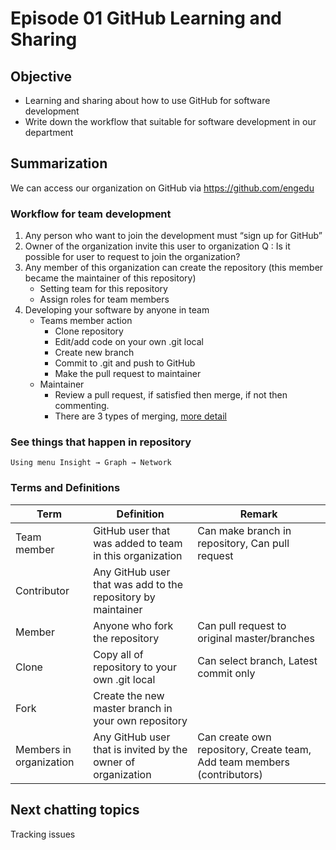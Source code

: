# Episode 01 GitHub Learning and Sharing
## Objective
- Learning and sharing about how to use GitHub for software development
- Write down the workflow that suitable for software development in our department

## Summarization
We can access our organization on GitHub via https://github.com/engedu
### Workflow for team development
1. Any person who want to join the development must “sign up for GitHub”
2. Owner of the organization invite this user to organization
    Q : Is it possible for user to request to join the organization?
3. Any member of this organization can create the repository (this member became the maintainer of this repository)
    - Setting team for this repository
    - Assign roles for team members
4. Developing your software by anyone in team
    - Teams member action
        - Clone repository
        - Edit/add code on your own .git local
        - Create new branch
        - Commit to .git and push to GitHub
        - Make the pull request to maintainer
    - Maintainer
        - Review a pull request, if satisfied then merge, if not then commenting.
        - There are 3 types of merging, [more detail](https://help.github.com/articles/about-pull-request-merges/)
### See things that happen in repository
    Using menu Insight → Graph → Network

### Terms and Definitions
Term | Definition | Remark
------------ | ------------- | -------------
Team member | GitHub user that was added to team in this organization | Can make branch in repository, Can pull request
Contributor | Any GitHub user that was add to the repository by maintainer 
Member | Anyone who fork the repository | Can pull request to original master/branches
Clone | Copy all of repository to your own .git local | Can select branch, Latest commit only
Fork | Create the new master branch in your own repository
Members in organization | Any GitHub user that is invited by the owner of organization | Can create own repository, Create team, Add team members (contributors)

## Next chatting topics
Tracking issues
